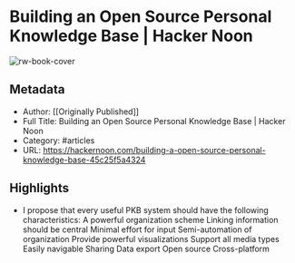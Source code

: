 # Building an Open Source Personal Knowledge Base | Hacker Noon

![rw-book-cover](https://readwise-assets.s3.amazonaws.com/static/images/article1.be68295a7e40.png)

## Metadata
- Author: [[Originally Published]]
- Full Title: Building an Open Source Personal Knowledge Base | Hacker Noon
- Category: #articles
- URL: https://hackernoon.com/building-a-open-source-personal-knowledge-base-45c25f5a4324

## Highlights
- I propose that every useful PKB system should have the following characteristics:
  A powerful organization scheme
  Linking information should be central
  Minimal effort for input
  Semi-automation of organization
  Provide powerful visualizations
  Support all media types
  Easily navigable
  Sharing
  Data export
  Open source
  Cross-platform
